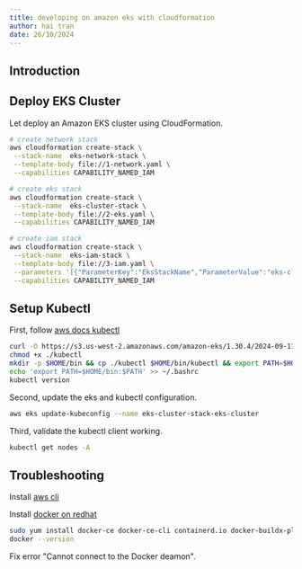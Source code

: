 ```yaml
---
title: developing on amazon eks with cloudformation
author: hai tran
date: 26/10/2024 
---
```


## Introduction 

## Deploy EKS Cluster

Let deploy an Amazon EKS cluster using CloudFormation. 

```bash
# create network stack 
aws cloudformation create-stack \
 --stack-name  eks-network-stack \
 --template-body file://1-network.yaml \
 --capabilities CAPABILITY_NAMED_IAM

# create eks stack
aws cloudformation create-stack \
 --stack-name  eks-cluster-stack \
 --template-body file://2-eks.yaml \
 --capabilities CAPABILITY_NAMED_IAM

# create iam stack
aws cloudformation create-stack \
 --stack-name  eks-iam-stack \
 --template-body file://3-iam.yaml \
 --parameters '[{"ParameterKey":"EksStackName","ParameterValue":"eks-cluster-stack"}]' \
 --capabilities CAPABILITY_NAMED_IAM
```

## Setup Kubectl 

First, follow [aws docs kubectl](https://docs.aws.amazon.com/eks/latest/userguide/install-kubectl.html)

```bash
curl -O https://s3.us-west-2.amazonaws.com/amazon-eks/1.30.4/2024-09-11/bin/linux/amd64/kubectl
chmod +x ./kubectl
mkdir -p $HOME/bin && cp ./kubectl $HOME/bin/kubectl && export PATH=$HOME/bin:$PATH
echo 'export PATH=$HOME/bin:$PATH' >> ~/.bashrc
kubectl version
```

Second, update the eks and kubectl configuration. 

```bash
aws eks update-kubeconfig --name eks-cluster-stack-eks-cluster
```

Third, validate the kubectl client working. 

```bash
kubectl get nodes -A
```

## Troubleshooting

Install [aws cli](https://docs.aws.amazon.com/cli/latest/userguide/getting-started-install.html)

Install [docker on redhat](https://docs.docker.com/engine/install/rhel/)

```bash
sudo yum install docker-ce docker-ce-cli containerd.io docker-buildx-plugin docker-compose-plugin
docker --version
```

Fix error "Cannot connect to the Docker deamon".

```bash

```